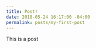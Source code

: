 ```yaml
---
title: Post!
date: 2018-05-24 16:17:00 -04:00
permalink: posts/my-first-post
---
```


This is a post